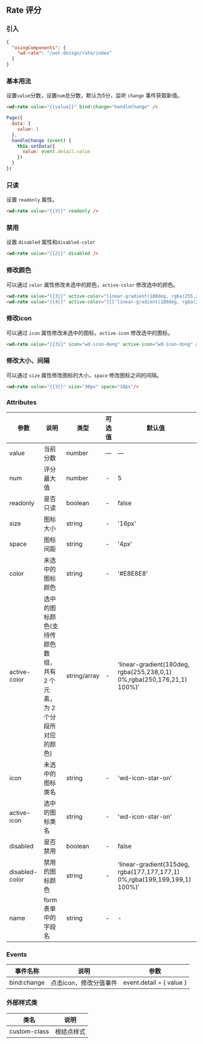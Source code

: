 ## Rate 评分

### 引入

```json
{
  "usingComponents": {
    "wd-rate": "/wot-design/rate/index"
  }
}
```

### 基本用法

设置`value`分数，设置`num`总分数，默认为5分，监听 `change` 事件获取新值。

```html
<wd-rate value="{{value}}" bind:change="handleChange" />
```

```javascript
Page({
  data: {
    value: 1
  },
  handleChange (event) {
    this.setData({
      value: event.detail.value
    })
  }
})
```

### 只读

设置 `readonly` 属性。

```html
<wd-rate value="{{3}}" readonly />
```

### 禁用

设置 `disabled` 属性和`disabled-color`

```html
<wd-rate value="{{2}}" disabled />
```

### 修改颜色

可以通过 `color` 属性修改未选中的颜色，`active-color` 修改选中的颜色。

```html
<wd-rate value="{{3}}" active-color="linear-gradient(180deg, rgba(255,238,0,1) 0%,rgba(250,176,21,1) 100%)" />
<wd-rate value="{{4}}" active-color="{{['linear-gradient(180deg, rgba(255,238,0,1) 0%,rgba(250,176,21,1) 100%)', 'linear-gradient(315deg, rgba(245,34,34,1) 0%,rgba(255,117,102,1) 100%)']}}" />
```

### 修改icon

可以通过 `icon` 属性修改未选中的图标，`active-icon` 修改选中的图标。

```html
<wd-rate value="{{3}}" icon="wd-icon-dong" active-icon="wd-icon-dong" active-color="#4D80F0"/>
```

### 修改大小、间隔

可以通过 `size` 属性修改图标的大小，`space` 修改图标之间的间隔。

```html
<wd-rate value="{{3}}" size="30px" space="10px"/>
```

### Attributes

| 参数      | 说明                                 | 类型      | 可选值       | 默认值   |
|---------- |------------------------------------ |---------- |------------- |-------- |
| value     |	当前分数                |	number    |	—           |	—       |
| num	    | 评分最大值                      |	number    |	-         |	5 |
| readonly      | 是否只读                  | boolean | - | false |
| size   | 图标大小                  | string | - | '16px' |
| space      | 图标间距        | string | - | '4px' |
| color       | 未选中的图标颜色  | string | - | '#E8E8E8' |
| active-color           | 选中的图标颜色(支持传颜色数组，共有 2 个元素，为 2 个分段所对应的颜色)   | string/array | - | 'linear-gradient(180deg, rgba(255,238,0,1) 0%,rgba(250,176,21,1) 100%)' |
| icon           | 未选中的图标类名                  | string | - | 'wd-icon-star-on' |
| active-icon    | 选中的图标类名                  | string | - | 'wd-icon-star-on' |
| disabled           | 是否禁用                  | boolean | - | false |
| disabled-color    | 禁用的图标颜色                  | string | - | 'linear-gradient(315deg, rgba(177,177,177,1) 0%,rgba(199,199,199,1) 100%)' |
| name | form 表单中的字段名 | string | - | - |

### Events

| 事件名称      | 说明                                 | 参数     |
|------------- |------------------------------------ |--------- |
| bind:change       | 点击icon，修改分值事件              | event.detail = { value }  |

### 外部样式类

| 类名     | 说明                |
|---------|---------------------|
| custom-class | 根结点样式 |